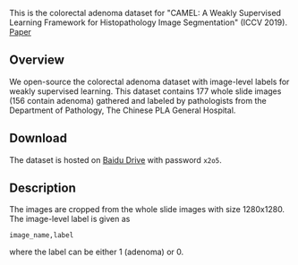 This is the colorectal adenoma dataset for "CAMEL: A Weakly Supervised Learning Framework for Histopathology Image Segmentation" (ICCV 2019). [Paper](http://arxiv.org/abs/1908.10555)

## Overview

We open-source the colorectal adenoma dataset with image-level labels for weakly supervised learning. This dataset contains 177 whole slide images (156 contain adenoma) gathered and labeled by pathologists from the Department of Pathology, The Chinese PLA General Hospital.

## Download

The dataset is hosted on [Baidu Drive](https://pan.baidu.com/s/1kk3rUgFkY7b3FX9g--w_5g) with password `x2o5`.

## Description

The images are cropped from the whole slide images with size 1280x1280. The image-level label is given as 

`
image_name,label
`

where the label can be either 1 (adenoma) or 0.

